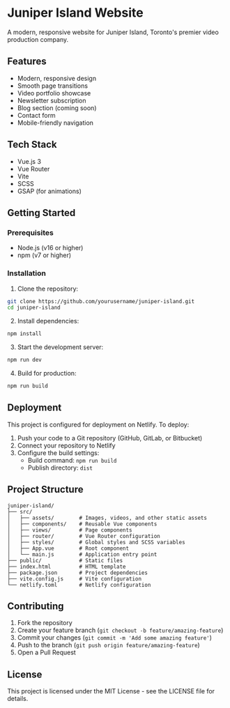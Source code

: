 # Juniper Island Website

A modern, responsive website for Juniper Island, Toronto's premier video production company.

## Features

- Modern, responsive design
- Smooth page transitions
- Video portfolio showcase
- Newsletter subscription
- Blog section (coming soon)
- Contact form
- Mobile-friendly navigation

## Tech Stack

- Vue.js 3
- Vue Router
- Vite
- SCSS
- GSAP (for animations)

## Getting Started

### Prerequisites

- Node.js (v16 or higher)
- npm (v7 or higher)

### Installation

1. Clone the repository:
```bash
git clone https://github.com/yourusername/juniper-island.git
cd juniper-island
```

2. Install dependencies:
```bash
npm install
```

3. Start the development server:
```bash
npm run dev
```

4. Build for production:
```bash
npm run build
```

## Deployment

This project is configured for deployment on Netlify. To deploy:

1. Push your code to a Git repository (GitHub, GitLab, or Bitbucket)
2. Connect your repository to Netlify
3. Configure the build settings:
   - Build command: `npm run build`
   - Publish directory: `dist`

## Project Structure

```
juniper-island/
├── src/
│   ├── assets/        # Images, videos, and other static assets
│   ├── components/    # Reusable Vue components
│   ├── views/         # Page components
│   ├── router/        # Vue Router configuration
│   ├── styles/        # Global styles and SCSS variables
│   ├── App.vue        # Root component
│   └── main.js        # Application entry point
├── public/            # Static files
├── index.html         # HTML template
├── package.json       # Project dependencies
├── vite.config.js     # Vite configuration
└── netlify.toml       # Netlify configuration
```

## Contributing

1. Fork the repository
2. Create your feature branch (`git checkout -b feature/amazing-feature`)
3. Commit your changes (`git commit -m 'Add some amazing feature'`)
4. Push to the branch (`git push origin feature/amazing-feature`)
5. Open a Pull Request

## License

This project is licensed under the MIT License - see the LICENSE file for details. 